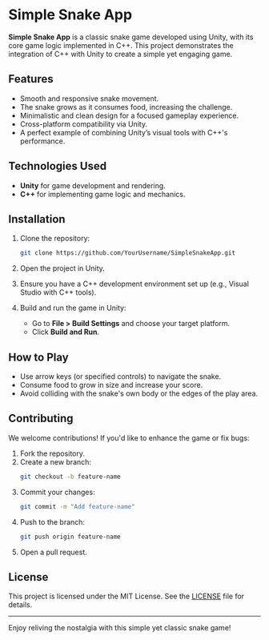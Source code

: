 # Simple Snake App  

**Simple Snake App** is a classic snake game developed using Unity, with its core game logic implemented in C++. This project demonstrates the integration of C++ with Unity to create a simple yet engaging game.  

## Features  

- Smooth and responsive snake movement.  
- The snake grows as it consumes food, increasing the challenge.  
- Minimalistic and clean design for a focused gameplay experience.  
- Cross-platform compatibility via Unity.  
- A perfect example of combining Unity’s visual tools with C++'s performance.  

## Technologies Used  

- **Unity** for game development and rendering.  
- **C++** for implementing game logic and mechanics.  

## Installation  

1. Clone the repository:  
    ```bash
    git clone https://github.com/YourUsername/SimpleSnakeApp.git
    ```
2. Open the project in Unity.  

3. Ensure you have a C++ development environment set up (e.g., Visual Studio with C++ tools).  

4. Build and run the game in Unity:  
    - Go to **File > Build Settings** and choose your target platform.  
    - Click **Build and Run**.  

## How to Play  

- Use arrow keys (or specified controls) to navigate the snake.  
- Consume food to grow in size and increase your score.  
- Avoid colliding with the snake's own body or the edges of the play area.  

## Contributing  

We welcome contributions! If you'd like to enhance the game or fix bugs:  
1. Fork the repository.  
2. Create a new branch:  
    ```bash
    git checkout -b feature-name
    ```
3. Commit your changes:  
    ```bash
    git commit -m "Add feature-name"
    ```
4. Push to the branch:  
    ```bash
    git push origin feature-name
    ```
5. Open a pull request.  

## License  

This project is licensed under the MIT License. See the [LICENSE](LICENSE) file for details.  

---  

Enjoy reliving the nostalgia with this simple yet classic snake game!  
